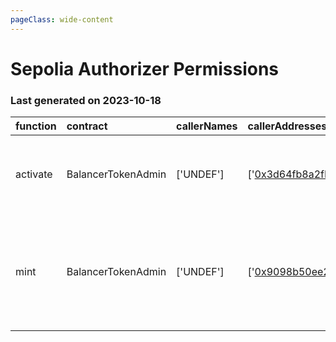 ```yaml
---
pageClass: wide-content
---
```


# Sepolia Authorizer Permissions

### Last generated on 2023-10-18

| function   | contract           | callerNames   | callerAddresses                                                                                                                    | deployments                                                                                                                           | description                                                                                                                                                                 |
|:-----------|:-------------------|:--------------|:-----------------------------------------------------------------------------------------------------------------------------------|:--------------------------------------------------------------------------------------------------------------------------------------|:----------------------------------------------------------------------------------------------------------------------------------------------------------------------------|
| activate   | BalancerTokenAdmin | ['UNDEF']     | ['[0x3d64fb8a2fFd08C186e8060aA57c8011D8b999cC](https://sepolia.etherscan.io//address/0x3d64fb8a2fFd08C186e8060aA57c8011D8b999cC)'] | ['[20220325-balancer-token-admin](https://github.com/balancer/balancer-deployments/blob/master/tasks/20220325-balancer-token-admin)'] | A one time command used in the [initial activation of veBAL](https://forum.balancer.fi/t/vebal-activation-proposal/2632).                                                   |
| mint       | BalancerTokenAdmin | ['UNDEF']     | ['[0x9098b50ee2d9E4c3C69928A691DA3b192b4C9673](https://sepolia.etherscan.io//address/0x9098b50ee2d9E4c3C69928A691DA3b192b4C9673)'] | ['[20220325-balancer-token-admin](https://github.com/balancer/balancer-deployments/blob/master/tasks/20220325-balancer-token-admin)'] | Mint BAL tokens up to the current max supply as defined by the [emissions schedule.](https://docs.balancer.fi/concepts/governance/bal-token.html#supply-inflation-schedule) |